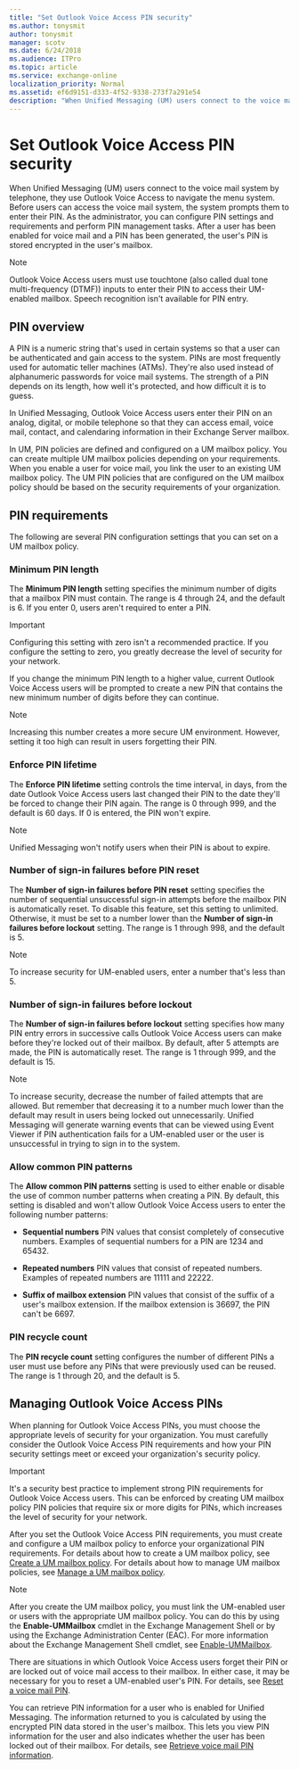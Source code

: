 ```yaml
---
title: "Set Outlook Voice Access PIN security"
ms.author: tonysmit
author: tonysmit
manager: scotv
ms.date: 6/24/2018
ms.audience: ITPro
ms.topic: article
ms.service: exchange-online
localization_priority: Normal
ms.assetid: ef6d9151-d333-4f52-9338-273f7a291e54
description: "When Unified Messaging (UM) users connect to the voice mail system by telephone, they use Outlook Voice Access to navigate the menu system. Before users can access the voice mail system, the system prompts them to enter their PIN. As the administrator, you can configure PIN settings and requirements and perform PIN management tasks. After a user has been enabled for voice mail and a PIN has been generated, the user's PIN is stored encrypted in the user's mailbox."
---
```


# Set Outlook Voice Access PIN security

When Unified Messaging (UM) users connect to the voice mail system by telephone, they use Outlook Voice Access to navigate the menu system. Before users can access the voice mail system, the system prompts them to enter their PIN. As the administrator, you can configure PIN settings and requirements and perform PIN management tasks. After a user has been enabled for voice mail and a PIN has been generated, the user's PIN is stored encrypted in the user's mailbox. 
  
> [!NOTE]
> Outlook Voice Access users must use touchtone (also called dual tone multi-frequency (DTMF)) inputs to enter their PIN to access their UM-enabled mailbox. Speech recognition isn't available for PIN entry. 
  
## PIN overview
<a name="Overview"> </a>

A PIN is a numeric string that's used in certain systems so that a user can be authenticated and gain access to the system. PINs are most frequently used for automatic teller machines (ATMs). They're also used instead of alphanumeric passwords for voice mail systems. The strength of a PIN depends on its length, how well it's protected, and how difficult it is to guess. 
  
 In Unified Messaging, Outlook Voice Access users enter their PIN on an analog, digital, or mobile telephone so that they can access email, voice mail, contact, and calendaring information in their Exchange Server mailbox. 
  
In UM, PIN policies are defined and configured on a UM mailbox policy. You can create multiple UM mailbox policies depending on your requirements. When you enable a user for voice mail, you link the user to an existing UM mailbox policy. The UM PIN policies that are configured on the UM mailbox policy should be based on the security requirements of your organization.
  
## PIN requirements
<a name="Requirements"> </a>

The following are several PIN configuration settings that you can set on a UM mailbox policy.
  
### Minimum PIN length

The **Minimum PIN length** setting specifies the minimum number of digits that a mailbox PIN must contain. The range is 4 through 24, and the default is 6. If you enter 0, users aren't required to enter a PIN. 
  
> [!IMPORTANT]
> Configuring this setting with zero isn't a recommended practice. If you configure the setting to zero, you greatly decrease the level of security for your network. 
  
If you change the minimum PIN length to a higher value, current Outlook Voice Access users will be prompted to create a new PIN that contains the new minimum number of digits before they can continue.
  
> [!NOTE]
> Increasing this number creates a more secure UM environment. However, setting it too high can result in users forgetting their PIN. 
  
### Enforce PIN lifetime

The **Enforce PIN lifetime** setting controls the time interval, in days, from the date Outlook Voice Access users last changed their PIN to the date they'll be forced to change their PIN again. The range is 0 through 999, and the default is 60 days. If 0 is entered, the PIN won't expire. 
  
> [!NOTE]
> Unified Messaging won't notify users when their PIN is about to expire. 
  
### Number of sign-in failures before PIN reset

The **Number of sign-in failures before PIN reset** setting specifies the number of sequential unsuccessful sign-in attempts before the mailbox PIN is automatically reset. To disable this feature, set this setting to unlimited. Otherwise, it must be set to a number lower than the **Number of sign-in failures before lockout** setting. The range is 1 through 998, and the default is 5. 
  
> [!NOTE]
> To increase security for UM-enabled users, enter a number that's less than 5. 
  
### Number of sign-in failures before lockout

The **Number of sign-in failures before lockout** setting specifies how many PIN entry errors in successive calls Outlook Voice Access users can make before they're locked out of their mailbox. By default, after 5 attempts are made, the PIN is automatically reset. The range is 1 through 999, and the default is 15. 
  
> [!NOTE]
> To increase security, decrease the number of failed attempts that are allowed. But remember that decreasing it to a number much lower than the default may result in users being locked out unnecessarily. Unified Messaging will generate warning events that can be viewed using Event Viewer if PIN authentication fails for a UM-enabled user or the user is unsuccessful in trying to sign in to the system. 
  
### Allow common PIN patterns

The **Allow common PIN patterns** setting is used to either enable or disable the use of common number patterns when creating a PIN. By default, this setting is disabled and won't allow Outlook Voice Access users to enter the following number patterns: 
  
- **Sequential numbers** PIN values that consist completely of consecutive numbers. Examples of sequential numbers for a PIN are 1234 and 65432. 
    
- **Repeated numbers** PIN values that consist of repeated numbers. Examples of repeated numbers are 11111 and 22222. 
    
- **Suffix of mailbox extension** PIN values that consist of the suffix of a user's mailbox extension. If the mailbox extension is 36697, the PIN can't be 6697. 
    
### PIN recycle count

The **PIN recycle count** setting configures the number of different PINs a user must use before any PINs that were previously used can be reused. The range is 1 through 20, and the default is 5. 
  
## Managing Outlook Voice Access PINs
<a name="Managing"> </a>

When planning for Outlook Voice Access PINs, you must choose the appropriate levels of security for your organization. You must carefully consider the Outlook Voice Access PIN requirements and how your PIN security settings meet or exceed your organization's security policy.
  
> [!IMPORTANT]
> It's a security best practice to implement strong PIN requirements for Outlook Voice Access users. This can be enforced by creating UM mailbox policy PIN policies that require six or more digits for PINs, which increases the level of security for your network. 
  
After you set the Outlook Voice Access PIN requirements, you must create and configure a UM mailbox policy to enforce your organizational PIN requirements. For details about how to create a UM mailbox policy, see [Create a UM mailbox policy](../../voice-mail-unified-messaging/set-up-voice-mail/create-um-mailbox-policy.md). For details about how to manage UM mailbox policies, see [Manage a UM mailbox policy](../../voice-mail-unified-messaging/set-up-voice-mail/manage-um-mailbox-policy.md).
  
> [!NOTE]
> After you create the UM mailbox policy, you must link the UM-enabled user or users with the appropriate UM mailbox policy. You can do this by using the **Enable-UMMailbox** cmdlet in the Exchange Management Shell or by using the Exchange Administration Center (EAC). For more information about the Exchange Management Shell cmdlet, see [Enable-UMMailbox](http://technet.microsoft.com/library/5391a63c-ca60-498c-8358-5f0667140738.aspx). 
  
There are situations in which Outlook Voice Access users forget their PIN or are locked out of voice mail access to their mailbox. In either case, it may be necessary for you to reset a UM-enabled user's PIN. For details, see [Reset a voice mail PIN](reset-a-voice-mail-pin.md).
  
You can retrieve PIN information for a user who is enabled for Unified Messaging. The information returned to you is calculated by using the encrypted PIN data stored in the user's mailbox. This lets you view PIN information for the user and also indicates whether the user has been locked out of their mailbox. For details, see [Retrieve voice mail PIN information](retrieve-voice-mail-pin-information.md).
  

